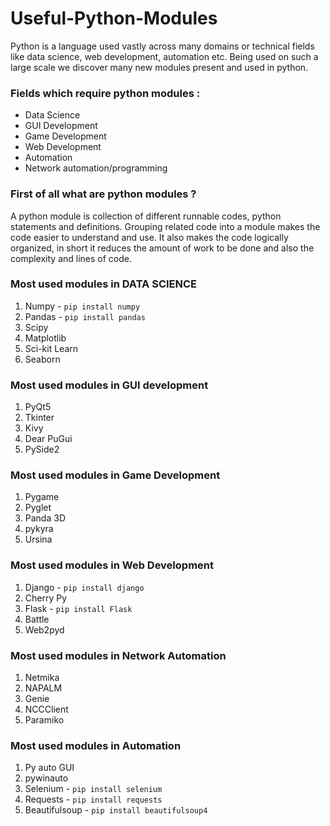# Useful-Python-Modules
Python is a language used vastly across many domains or technical fields like data science, web development, automation etc. Being used on such a large scale we discover many new modules present and used in python.
### Fields which require python modules :
* Data Science
* GUI Development
* Game Development 
* Web Development
* Automation
* Network automation/programming

### First of all what are python modules ?
<justify>A python module is collection of different runnable codes, python statements and definitions. Grouping related code into a module makes the code easier to understand and use. It also makes the code logically organized, in short it reduces the amount of work to be done and also the complexity and lines of code.</justify>
<br>
### Most used modules in DATA SCIENCE

1) Numpy - ``` pip install numpy ``` 
2) Pandas - ``` pip install pandas ```
3) Scipy
4) Matplotlib
5) Sci-kit Learn
6) Seaborn

### Most used modules in GUI development 

1) PyQt5
2) Tkinter
3) Kivy
4) Dear PuGui
5) PySide2

### Most used modules in Game Development

1) Pygame
2) Pyglet
3) Panda 3D
4) pykyra
5) Ursina

### Most used modules in Web Development

1) Django - ``` pip install django ``` 
2) Cherry Py
3) Flask - ``` pip install Flask ``` 
4) Battle
5) Web2pyd

### Most used modules in Network Automation

1) Netmika
2) NAPALM
3) Genie
4) NCCClient
5) Paramiko

### Most used modules in Automation

1) Py auto GUI
2) pywinauto
3) Selenium - ``` pip install selenium ```
4) Requests - ``` pip install requests ``` 
5) Beautifulsoup - ``` pip install beautifulsoup4 ``` 
 
